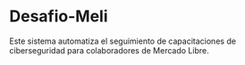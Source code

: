 # Desafio-Meli
Este sistema automatiza el seguimiento de capacitaciones de ciberseguridad para colaboradores de Mercado Libre.
